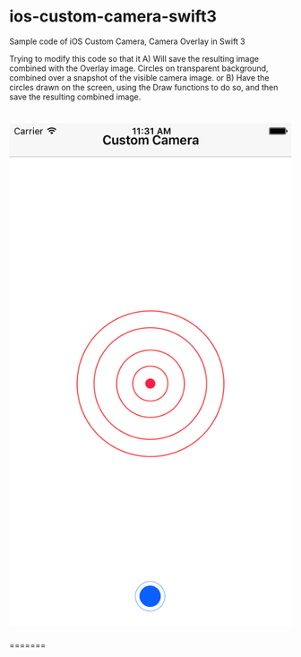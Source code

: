# ios-custom-camera-swift3
Sample code of iOS Custom Camera, Camera Overlay in Swift 3

Trying to modify this code so that it 
A) Will save the resulting image combined with the Overlay image. Circles on transparent background, combined over a snapshot of the visible camera image.
or
B) Have the circles drawn on the screen, using the Draw functions to do so, and then save the resulting combined image.


![alt tag](https://github.com/ShanghaiTimes/ios-custom-camera-swift3/blob/master/ScreenShots/SimulatorScreenShot.png)
=======
=======
